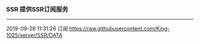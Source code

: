 ### SSR 提供SSR订阅服务
---
2019-09-28 11:31:26 订阅:https://raw.githubusercontent.com/King-1025/server/SSR/DATA
